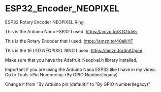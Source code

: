 # ESP32_Encoder_NEOPIXEL
ESP32 Rotary Encoder NEOPIXEL Ring

This is the Arduino Nano ESP32 I used: https://amzn.to/3TOTde5

This is the Rotary Encoder that I used: https://amzn.to/40alkYF

This is the 16 LED NEOPIXEL RING I used: https://amzn.to/4nADpce

Make sure that you have the Adafruit_Neopixel.h library installed.

Important if you are using the Arduino Nano ESP32 like I have in my video. Go to Tools->Pin Numbering->By GPIO Number(legacy)

Change it from "By Arduino pin (default)" to "By GPIO Number(legacy)"

